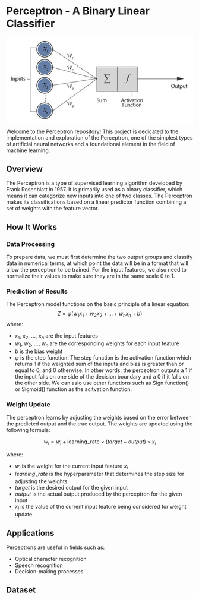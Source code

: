 # Perceptron - A Binary Linear Classifier

![image](https://github.com/Naiwen1997/IDNE-577-Machine-Learning/blob/master/Images/perceptron.jpg)

Welcome to the Perceptron repository! This project is dedicated to the implementation and exploration of the Perceptron, one of the simplest types of artificial neural networks and a foundational element in the field of machine learning.

## Overview
The Perceptron is a type of supervised learning algorithm developed by Frank Rosenblatt in 1957. It is primarily used as a binary classifier, which means it can categorize new inputs into one of two classes. The Perceptron makes its classifications based on a linear predictor function combining a set of weights with the feature vector.

## How It Works

### Data Processing
To prepare data, we must first determine the two output groups and classify data in numerical terms, at which point the data will be in a format that will allow the perceptron to be trained. For the input features, we also need to normalize their values to make sure they are in the same scale 0 to 1.

### Prediction of Results
The Perceptron model functions on the basic principle of a linear equation:
$$Z=φ(w_1x_1+w_2x_2+\ldots + w_nx_n+b)$$
where:

- $x_1$, $x_2$, $\ldots$, $x_n$ are the input features
- $w_1$, $w_2$, $\ldots$, $w_n$ are the corresponding weights for each input feature
- $b$ is the bias weight
- $φ$ is the step function: The step function is the activation function which returns 1 if the weighted sum of the inputs and bias is greater than or equal to 0, and 0 otherwise. In other words, the perceptron outputs a 1 if the input falls on one side of the decision boundary and a 0 if it falls on the other side. We can aslo use other functions such as Sign function() or Sigmoid() function as the acitvation function.

### Weight Update
The perceptron learns by adjusting the weights based on the error between the predicted output and the true output. The weights are updated using the following formula:

$$w_i = w_i + \mathrm{learning_-rate} \times (target - output) \times x_i$$

where:

- $w_i$ is the weight for the current input feature $x_i$
- $learning_-rate$ is the hyperparameter that determines the step size for adjusting the weights
- $target$ is the desired output for the given input
- $output$ is the actual output produced by the perceptron for the given input
- $x_i$ is the value of the current input feature being considered for weight update

## Applications
Perceptrons are useful in fields such as:
- Optical character recognition
- Speech recognition
- Decision-making processes

## Dataset
